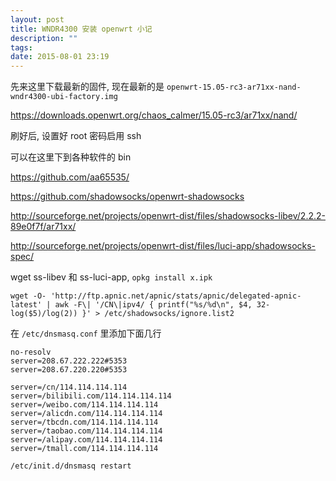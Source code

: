 ```yaml
---
layout: post
title: WNDR4300 安装 openwrt 小记
description: ""
tags:
date: 2015-08-01 23:19
---
```


先来这里下载最新的固件, 现在最新的是 ```openwrt-15.05-rc3-ar71xx-nand-wndr4300-ubi-factory.img```

<https://downloads.openwrt.org/chaos_calmer/15.05-rc3/ar71xx/nand/>

刷好后, 设置好 root 密码启用 ssh

可以在这里下到各种软件的 bin

<https://github.com/aa65535/>

<https://github.com/shadowsocks/openwrt-shadowsocks>

<http://sourceforge.net/projects/openwrt-dist/files/shadowsocks-libev/2.2.2-89e0f7f/ar71xx/>

<http://sourceforge.net/projects/openwrt-dist/files/luci-app/shadowsocks-spec/>

wget ss-libev 和 ss-luci-app, ```opkg install x.ipk```

    wget -O- 'http://ftp.apnic.net/apnic/stats/apnic/delegated-apnic-latest' | awk -F\| '/CN\|ipv4/ { printf("%s/%d\n", $4, 32-log($5)/log(2)) }' > /etc/shadowsocks/ignore.list2

在 ```/etc/dnsmasq.conf``` 里添加下面几行

    no-resolv
    server=208.67.222.222#5353
    server=208.67.220.220#5353

    server=/cn/114.114.114.114
    server=/bilibili.com/114.114.114.114
    server=/weibo.com/114.114.114.114
    server=/alicdn.com/114.114.114.114
    server=/tbcdn.com/114.114.114.114
    server=/taobao.com/114.114.114.114
    server=/alipay.com/114.114.114.114
    server=/tmall.com/114.114.114.114

```/etc/init.d/dnsmasq restart```

